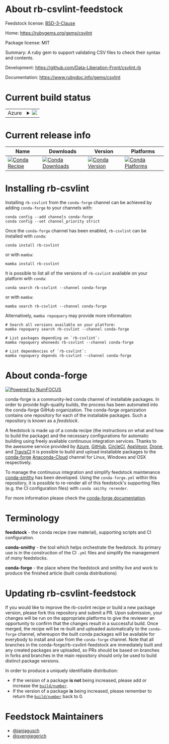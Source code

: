 About rb-csvlint-feedstock
==========================

Feedstock license: [BSD-3-Clause](https://github.com/conda-forge/rb-csvlint-feedstock/blob/main/LICENSE.txt)

Home: https://rubygems.org/gems/csvlint

Package license: MIT

Summary: A ruby gem to support validating CSV files to check their syntax and contents.

Development: https://github.com/Data-Liberation-Front/csvlint.rb

Documentation: https://www.rubydoc.info/gems/csvlint

Current build status
====================


<table>
    
  <tr>
    <td>Azure</td>
    <td>
      <details>
        <summary>
          <a href="https://dev.azure.com/conda-forge/feedstock-builds/_build/latest?definitionId=18828&branchName=main">
            <img src="https://dev.azure.com/conda-forge/feedstock-builds/_apis/build/status/rb-csvlint-feedstock?branchName=main">
          </a>
        </summary>
        <table>
          <thead><tr><th>Variant</th><th>Status</th></tr></thead>
          <tbody><tr>
              <td>linux_64</td>
              <td>
                <a href="https://dev.azure.com/conda-forge/feedstock-builds/_build/latest?definitionId=18828&branchName=main">
                  <img src="https://dev.azure.com/conda-forge/feedstock-builds/_apis/build/status/rb-csvlint-feedstock?branchName=main&jobName=linux&configuration=linux%20linux_64_" alt="variant">
                </a>
              </td>
            </tr><tr>
              <td>osx_64</td>
              <td>
                <a href="https://dev.azure.com/conda-forge/feedstock-builds/_build/latest?definitionId=18828&branchName=main">
                  <img src="https://dev.azure.com/conda-forge/feedstock-builds/_apis/build/status/rb-csvlint-feedstock?branchName=main&jobName=osx&configuration=osx%20osx_64_" alt="variant">
                </a>
              </td>
            </tr>
          </tbody>
        </table>
      </details>
    </td>
  </tr>
</table>

Current release info
====================

| Name | Downloads | Version | Platforms |
| --- | --- | --- | --- |
| [![Conda Recipe](https://img.shields.io/badge/recipe-rb--csvlint-green.svg)](https://anaconda.org/conda-forge/rb-csvlint) | [![Conda Downloads](https://img.shields.io/conda/dn/conda-forge/rb-csvlint.svg)](https://anaconda.org/conda-forge/rb-csvlint) | [![Conda Version](https://img.shields.io/conda/vn/conda-forge/rb-csvlint.svg)](https://anaconda.org/conda-forge/rb-csvlint) | [![Conda Platforms](https://img.shields.io/conda/pn/conda-forge/rb-csvlint.svg)](https://anaconda.org/conda-forge/rb-csvlint) |

Installing rb-csvlint
=====================

Installing `rb-csvlint` from the `conda-forge` channel can be achieved by adding `conda-forge` to your channels with:

```
conda config --add channels conda-forge
conda config --set channel_priority strict
```

Once the `conda-forge` channel has been enabled, `rb-csvlint` can be installed with `conda`:

```
conda install rb-csvlint
```

or with `mamba`:

```
mamba install rb-csvlint
```

It is possible to list all of the versions of `rb-csvlint` available on your platform with `conda`:

```
conda search rb-csvlint --channel conda-forge
```

or with `mamba`:

```
mamba search rb-csvlint --channel conda-forge
```

Alternatively, `mamba repoquery` may provide more information:

```
# Search all versions available on your platform:
mamba repoquery search rb-csvlint --channel conda-forge

# List packages depending on `rb-csvlint`:
mamba repoquery whoneeds rb-csvlint --channel conda-forge

# List dependencies of `rb-csvlint`:
mamba repoquery depends rb-csvlint --channel conda-forge
```


About conda-forge
=================

[![Powered by
NumFOCUS](https://img.shields.io/badge/powered%20by-NumFOCUS-orange.svg?style=flat&colorA=E1523D&colorB=007D8A)](https://numfocus.org)

conda-forge is a community-led conda channel of installable packages.
In order to provide high-quality builds, the process has been automated into the
conda-forge GitHub organization. The conda-forge organization contains one repository
for each of the installable packages. Such a repository is known as a *feedstock*.

A feedstock is made up of a conda recipe (the instructions on what and how to build
the package) and the necessary configurations for automatic building using freely
available continuous integration services. Thanks to the awesome service provided by
[Azure](https://azure.microsoft.com/en-us/services/devops/), [GitHub](https://github.com/),
[CircleCI](https://circleci.com/), [AppVeyor](https://www.appveyor.com/),
[Drone](https://cloud.drone.io/welcome), and [TravisCI](https://travis-ci.com/)
it is possible to build and upload installable packages to the
[conda-forge](https://anaconda.org/conda-forge) [Anaconda-Cloud](https://anaconda.org/)
channel for Linux, Windows and OSX respectively.

To manage the continuous integration and simplify feedstock maintenance
[conda-smithy](https://github.com/conda-forge/conda-smithy) has been developed.
Using the ``conda-forge.yml`` within this repository, it is possible to re-render all of
this feedstock's supporting files (e.g. the CI configuration files) with ``conda smithy rerender``.

For more information please check the [conda-forge documentation](https://conda-forge.org/docs/).

Terminology
===========

**feedstock** - the conda recipe (raw material), supporting scripts and CI configuration.

**conda-smithy** - the tool which helps orchestrate the feedstock.
                   Its primary use is in the construction of the CI ``.yml`` files
                   and simplify the management of *many* feedstocks.

**conda-forge** - the place where the feedstock and smithy live and work to
                  produce the finished article (built conda distributions)


Updating rb-csvlint-feedstock
=============================

If you would like to improve the rb-csvlint recipe or build a new
package version, please fork this repository and submit a PR. Upon submission,
your changes will be run on the appropriate platforms to give the reviewer an
opportunity to confirm that the changes result in a successful build. Once
merged, the recipe will be re-built and uploaded automatically to the
`conda-forge` channel, whereupon the built conda packages will be available for
everybody to install and use from the `conda-forge` channel.
Note that all branches in the conda-forge/rb-csvlint-feedstock are
immediately built and any created packages are uploaded, so PRs should be based
on branches in forks and branches in the main repository should only be used to
build distinct package versions.

In order to produce a uniquely identifiable distribution:
 * If the version of a package **is not** being increased, please add or increase
   the [``build/number``](https://docs.conda.io/projects/conda-build/en/latest/resources/define-metadata.html#build-number-and-string).
 * If the version of a package **is** being increased, please remember to return
   the [``build/number``](https://docs.conda.io/projects/conda-build/en/latest/resources/define-metadata.html#build-number-and-string)
   back to 0.

Feedstock Maintainers
=====================

* [@janjagusch](https://github.com/janjagusch/)
* [@svengiegerich](https://github.com/svengiegerich/)


